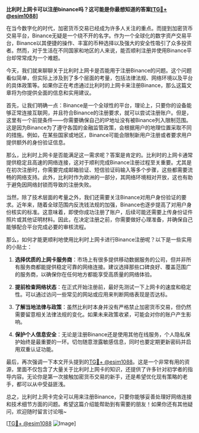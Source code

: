 **比利时上网卡可以注册binance吗？这可能是你最想知道的答案[[TG💪+ @esim1088](https://t.me/s/esim1088)]**

在当今数字化的时代，加密货币交易已经成为许多人关注的重点。而提到加密货币交易平台，Binance无疑是一个绕不开的名字。作为一个全球化的数字资产交易平台，Binance以其便捷的操作、丰富的币种选择以及强大的安全性吸引了众多投资者。然而，对于生活在不同国家和地区的人来说，能否顺利注册并使用Binance平台却常常成为一个难题。

今天，我们就来聊聊关于比利时上网卡是否能用于注册Binance的问题。这个问题看似简单，但实际上涉及到了多个层面的考量，包括法律法规、网络环境以及平台的具体政策等。如果你正在考虑通过比利时的上网卡来注册Binance，那么这篇文章将为你提供全面的信息和实用建议。

首先，让我们明确一点：Binance是一个全球性的平台，理论上，只要你的设备能够正常连接互联网，并且符合Binance的注册要求，就可以尝试注册账户。但是，这里有一个前提条件——你需要确保自己的IP地址没有被Binance列入限制范围。这是因为Binance为了遵守各国的金融监管政策，会根据用户的地理位置采取不同的措施。例如，在某些国家或地区，Binance可能会限制新用户注册或者要求用户提供额外的身份验证信息。

那么，比利时上网卡是否能满足这一需求呢？答案是肯定的。比利时的上网卡通常提供稳定且高速的网络连接，这对于顺利完成Binance注册过程至关重要。尤其是在初次注册时，你需要完成邮箱验证、短信验证码输入等多个步骤，这些都需要流畅的网络支持。此外，比利时作为欧洲的一部分，其网络环境相对开放，这也有助于避免因网络封锁而导致的注册失败。

当然，除了技术层面的考量之外，我们还需要关注Binance对用户身份验证的要求。近年来，随着全球范围内反洗钱法规的加强，Binance也逐步提高了对用户身份核实的标准。这意味着，即使你成功注册了账户，后续可能还需要上传身份证件照片或其他证明材料。因此，在决定注册之前，你需要做好心理准备，并确保自己能够配合平台完成必要的审核流程。

那么，如何才能更顺利地使用比利时上网卡进行Binance注册呢？以下是一些实用的小贴士：

1. **选择优质的上网卡服务商**：市场上有很多提供移动数据服务的公司，但并非所有服务商都能提供稳定可靠的网络连接。建议选择那些口碑良好、覆盖范围广的服务商，以确保你在任何地方都能享受高质量的网络体验。

2. **提前检查网络状态**：在正式开始注册前，最好先测试一下上网卡的速度和稳定性。可以通过访问一些常见的网站或应用来判断网络表现是否达标。

3. **了解当地法律与政策**：虽然比利时本身并没有严格禁止加密货币交易，但仍然需要留意相关法律法规的变化。如果未来政策收紧，可能会对你的账户产生影响。

4. **保护个人信息安全**：无论是注册Binance还是使用其他在线服务，个人隐私保护始终是最重要的一环。切勿随意泄露敏感信息，同时也要定期更新密码并启用双重认证功能。

最后，再次强调一下本文开头提到的[TG💪+ @esim1088](https://t.me/s/esim1088)。这是一个非常有用的资源，里面不仅包含了大量关于比利时上网卡的知识，还提供了许多针对初学者的指导内容。无论你是第一次接触加密货币交易的新手，还是希望优化现有策略的老手，都可以从中受益匪浅。

总之，比利时上网卡完全可以用来注册Binance，只要你能够妥善处理好网络连接和技术细节方面的问题。希望这篇介绍能帮助到有需要的朋友！如果你还有其他疑问，欢迎随时留言讨论哦~

[[TG💪+ @esim1088](https://t.me/s/esim1088) ![Image](https://i.postimg.cc/4NQfJmqS/Snipaste-2025-05-13-00-14-12.png)]